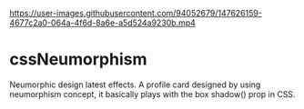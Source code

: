 

https://user-images.githubusercontent.com/94052679/147626159-4677c2a0-064a-4f6d-8a6e-a5d524a9230b.mp4

# cssNeumorphism
Neumorphic design latest effects. A profile card designed by using neumorphism concept, it basically plays with the box shadow() prop in CSS.
